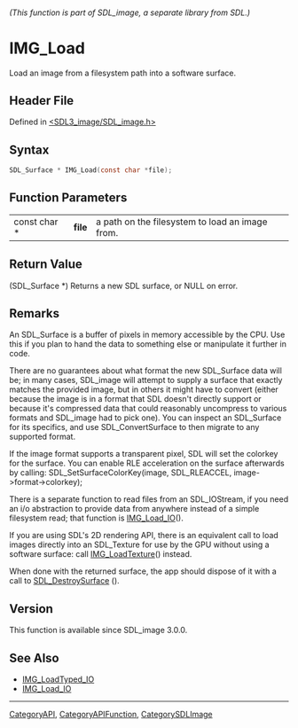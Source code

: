 ###### (This function is part of SDL_image, a separate library from SDL.)
# IMG_Load

Load an image from a filesystem path into a software surface.

## Header File

Defined in [<SDL3_image/SDL_image.h>](https://github.com/libsdl-org/SDL_image/blob/main/include/SDL3_image/SDL_image.h)

## Syntax

```c
SDL_Surface * IMG_Load(const char *file);
```

## Function Parameters

|              |          |                                                 |
| ------------ | -------- | ----------------------------------------------- |
| const char * | **file** | a path on the filesystem to load an image from. |

## Return Value

(SDL_Surface *) Returns a new SDL surface, or NULL on error.

## Remarks

An SDL_Surface is a buffer of pixels in memory accessible by the CPU. Use
this if you plan to hand the data to something else or manipulate it
further in code.

There are no guarantees about what format the new SDL_Surface data will be;
in many cases, SDL_image will attempt to supply a surface that exactly
matches the provided image, but in others it might have to convert (either
because the image is in a format that SDL doesn't directly support or
because it's compressed data that could reasonably uncompress to various
formats and SDL_image had to pick one). You can inspect an SDL_Surface for
its specifics, and use SDL_ConvertSurface to then migrate to any supported
format.

If the image format supports a transparent pixel, SDL will set the colorkey
for the surface. You can enable RLE acceleration on the surface afterwards
by calling: SDL_SetSurfaceColorKey(image, SDL_RLEACCEL,
image->format->colorkey);

There is a separate function to read files from an SDL_IOStream, if you
need an i/o abstraction to provide data from anywhere instead of a simple
filesystem read; that function is [IMG_Load_IO](IMG_Load_IO)().

If you are using SDL's 2D rendering API, there is an equivalent call to
load images directly into an SDL_Texture for use by the GPU without using a
software surface: call [IMG_LoadTexture](IMG_LoadTexture)() instead.

When done with the returned surface, the app should dispose of it with a
call to
[SDL_DestroySurface](https://wiki.libsdl.org/SDL3/SDL_DestroySurface)
().

## Version

This function is available since SDL_image 3.0.0.

## See Also

- [IMG_LoadTyped_IO](IMG_LoadTyped_IO)
- [IMG_Load_IO](IMG_Load_IO)

----
[CategoryAPI](CategoryAPI), [CategoryAPIFunction](CategoryAPIFunction), [CategorySDLImage](CategorySDLImage)

